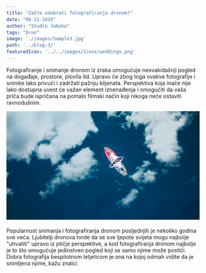 ```yaml
---
title: "Zašto odabrati fotografiranje dronom?"
date: "08-11-2019"
author: "Studio Jabuka"
tags: "Dron"
image: './images/Sample3.jpg'
path: '../blog-3/'
featuredIcon: '../../images/Icons/weddings.png'
---
```

Fotografiranje i snimanje dronom iz zraka omogućuje nesvakidašnji pogled na događaje, prostore, plovila itd. Upravo će zbog toga ovakve fotografije i snimke lako privući i zadržati pažnju klijenata. Perspektiva koja inače nije lako dostupna uvest će važan element iznenađenja i omogućiti da vaša priča bude ispričana na pomalo filmski način koji nikoga neće ostaviti ravnodušnim.

![WeddingPet](./images/Sample3.jpg)  
<br/>
Popularnost snimanja i fotografiranja dronom posljednjih je nekoliko godina sve veća. Ljubitelji dronova tvrde da se sve ljepote svijeta mogu najbolje "uhvatiti" upravo iz ptičje perspektive, a kod fotografiranja dronom najbolje je to što omogućuje jedinstven pogled koji se samo njime može postići. Dobra fotografija bespilotnom letjelicom je ona na kojoj odmah vidite da je snimljena njime, kažu znalci.